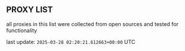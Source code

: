 ## PROXY LIST

all proxies in this list were collected from open sources and tested for functionality

last update: `2025-03-28 02:20:21.612663+00:00` UTC
